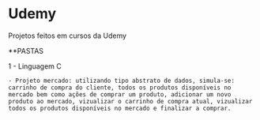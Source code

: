 # Udemy
Projetos feitos em cursos da Udemy


**PASTAS

1 - Linguagem C
  
    - Projeto mercado: utilizando tipo abstrato de dados, simula-se: carrinho de compra do cliente, todos os produtos disponíveis no mercado bem como ações de comprar um produto, adicionar um novo produto ao mercado, vizualizar o carrinho de compra atual, vizualizar todos os produtos disponíveis no mercado e finalizar a comprar.
